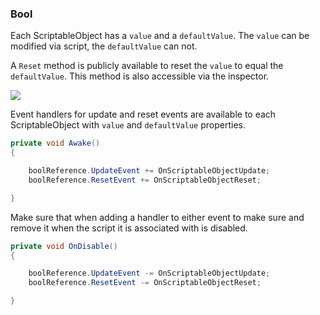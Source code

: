 ### Bool

Each ScriptableObject has a `value` and a `defaultValue`. The `value` can be modified via script, the `defaultValue` can not.

A `Reset` method is publicly available to reset the `value` to equal the `defaultValue`. This method is also accessible via the inspector.

![](https://i.imgur.com/BeRRAWO.png)

Event handlers for update and reset events are available to each ScriptableObject with `value` and `defaultValue` properties.

```csharp
private void Awake()
{

    boolReference.UpdateEvent += OnScriptableObjectUpdate;
    boolReference.ResetEvent += OnScriptableObjectReset;

}
```

Make sure that when adding a handler to either event to make sure and remove it when the script it is associated with is disabled.

```csharp
private void OnDisable()
{

    boolReference.UpdateEvent -= OnScriptableObjectUpdate;
    boolReference.ResetEvent -= OnScriptableObjectReset;

}
```
